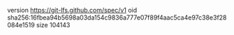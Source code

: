 version https://git-lfs.github.com/spec/v1
oid sha256:16fbea94b5698a03da154c9836a777e07f89f4aac5ca4e97c38e3f28084e1519
size 104143
